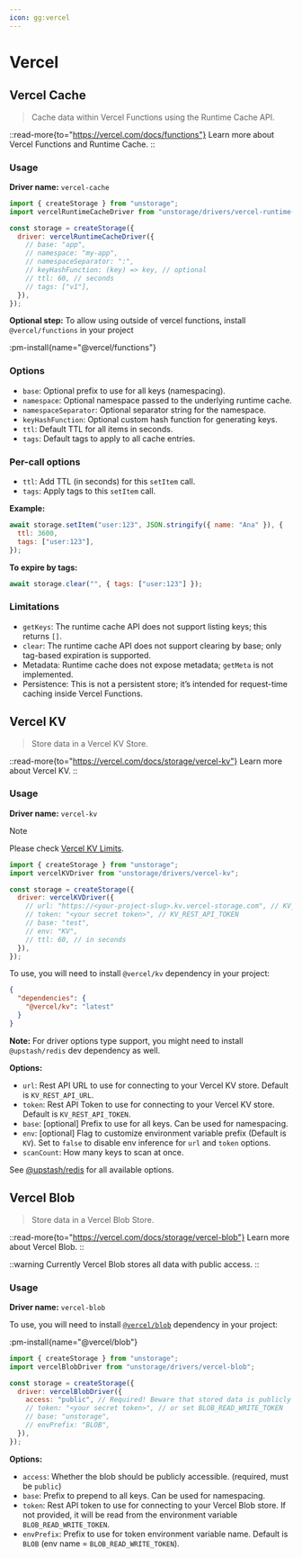 ```yaml
---
icon: gg:vercel
---
```


# Vercel

## Vercel Cache

> Cache data within Vercel Functions using the Runtime Cache API.

::read-more{to="https://vercel.com/docs/functions"}
Learn more about Vercel Functions and Runtime Cache.
::

### Usage

**Driver name:** `vercel-cache`

```js
import { createStorage } from "unstorage";
import vercelRuntimeCacheDriver from "unstorage/drivers/vercel-runtime-cache";

const storage = createStorage({
  driver: vercelRuntimeCacheDriver({
    // base: "app",
    // namespace: "my-app",
    // namespaceSeparator: ":",
    // keyHashFunction: (key) => key, // optional
    // ttl: 60, // seconds
    // tags: ["v1"],
  }),
});
```

**Optional step:** To allow using outside of vercel functions, install `@vercel/functions` in your project

:pm-install{name="@vercel/functions"}

### Options

- `base`: Optional prefix to use for all keys (namespacing).
- `namespace`: Optional namespace passed to the underlying runtime cache.
- `namespaceSeparator`: Optional separator string for the namespace.
- `keyHashFunction`: Optional custom hash function for generating keys.
- `ttl`: Default TTL for all items in seconds.
- `tags`: Default tags to apply to all cache entries.

### Per-call options

- `ttl`: Add TTL (in seconds) for this `setItem` call.
- `tags`: Apply tags to this `setItem` call.

**Example:**

```js
await storage.setItem("user:123", JSON.stringify({ name: "Ana" }), {
  ttl: 3600,
  tags: ["user:123"],
});
```

**To expire by tags:**

```js
await storage.clear("", { tags: ["user:123"] });
```

### Limitations

- `getKeys`: The runtime cache API does not support listing keys; this returns `[]`.
- `clear`: The runtime cache API does not support clearing by base; only tag-based expiration is supported.
- Metadata: Runtime cache does not expose metadata; `getMeta` is not implemented.
- Persistence: This is not a persistent store; it’s intended for request-time caching inside Vercel Functions.

## Vercel KV

> Store data in a Vercel KV Store.

::read-more{to="https://vercel.com/docs/storage/vercel-kv"}
Learn more about Vercel KV.
::

### Usage

**Driver name:** `vercel-kv`

> [!NOTE]
> Please check [Vercel KV Limits](https://vercel.com/docs/storage/vercel-kv/limits).

```js
import { createStorage } from "unstorage";
import vercelKVDriver from "unstorage/drivers/vercel-kv";

const storage = createStorage({
  driver: vercelKVDriver({
    // url: "https://<your-project-slug>.kv.vercel-storage.com", // KV_REST_API_URL
    // token: "<your secret token>", // KV_REST_API_TOKEN
    // base: "test",
    // env: "KV",
    // ttl: 60, // in seconds
  }),
});
```

To use, you will need to install `@vercel/kv` dependency in your project:

```json
{
  "dependencies": {
    "@vercel/kv": "latest"
  }
}
```

**Note:** For driver options type support, you might need to install `@upstash/redis` dev dependency as well.

**Options:**

- `url`: Rest API URL to use for connecting to your Vercel KV store. Default is `KV_REST_API_URL`.
- `token`: Rest API Token to use for connecting to your Vercel KV store. Default is `KV_REST_API_TOKEN`.
- `base`: [optional] Prefix to use for all keys. Can be used for namespacing.
- `env`: [optional] Flag to customize environment variable prefix (Default is `KV`). Set to `false` to disable env inference for `url` and `token` options.
- `scanCount`: How many keys to scan at once.

See [@upstash/redis](https://docs.upstash.com/redis/sdks/javascriptsdk/advanced) for all available options.

## Vercel Blob

> Store data in a Vercel Blob Store.

::read-more{to="https://vercel.com/docs/storage/vercel-blob"}
Learn more about Vercel Blob.
::

::warning
Currently Vercel Blob stores all data with public access.
::

### Usage

**Driver name:** `vercel-blob`

To use, you will need to install [`@vercel/blob`](https://www.npmjs.com/package/@vercel/blob) dependency in your project:

:pm-install{name="@vercel/blob"}

```js
import { createStorage } from "unstorage";
import vercelBlobDriver from "unstorage/drivers/vercel-blob";

const storage = createStorage({
  driver: vercelBlobDriver({
    access: "public", // Required! Beware that stored data is publicly accessible.
    // token: "<your secret token>", // or set BLOB_READ_WRITE_TOKEN
    // base: "unstorage",
    // envPrefix: "BLOB",
  }),
});
```

**Options:**

- `access`: Whether the blob should be publicly accessible. (required, must be `public`)
- `base`: Prefix to prepend to all keys. Can be used for namespacing.
- `token`: Rest API token to use for connecting to your Vercel Blob store. If not provided, it will be read from the environment variable `BLOB_READ_WRITE_TOKEN`.
- `envPrefix`: Prefix to use for token environment variable name. Default is `BLOB` (env name = `BLOB_READ_WRITE_TOKEN`).

